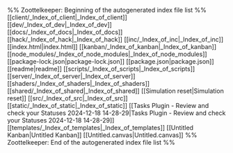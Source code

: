 %% Zoottelkeeper: Beginning of the autogenerated index file list  %%
 [[client/_Index_of_client|_Index_of_client]]
 [[dev/_Index_of_dev|_Index_of_dev]]
 [[docs/_Index_of_docs|_Index_of_docs]]
 [[hack/_Index_of_hack|_Index_of_hack]]
 [[inc/_Index_of_inc|_Index_of_inc]]
 [[index.html|index.html]]
 [[kanban/_Index_of_kanban|_Index_of_kanban]]
 [[node_modules/_Index_of_node_modules|_Index_of_node_modules]]
 [[package-lock.json|package-lock.json]]
 [[package.json|package.json]]
 [[readme|readme]]
 [[scripts/_Index_of_scripts|_Index_of_scripts]]
 [[server/_Index_of_server|_Index_of_server]]
 [[shaders/_Index_of_shaders|_Index_of_shaders]]
 [[shared/_Index_of_shared|_Index_of_shared]]
 [[Simulation reset|Simulation reset]]
 [[src/_Index_of_src|_Index_of_src]]
 [[static/_Index_of_static|_Index_of_static]]
 [[Tasks Plugin - Review and check your Statuses 2024-12-18 14-28-29|Tasks Plugin - Review and check your Statuses 2024-12-18 14-28-29]]
 [[templates/_Index_of_templates|_Index_of_templates]]
 [[Untitled Kanban|Untitled Kanban]]
 [[Untitled.canvas|Untitled.canvas]]
%% Zoottelkeeper: End of the autogenerated index file list  %%

